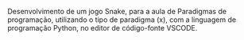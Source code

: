 Desenvolvimento de um jogo Snake, para a aula de Paradigmas de programação, utilizando o tipo de paradigma (x), com a linguagem de programação Python, no editor de código-fonte VSCODE.
